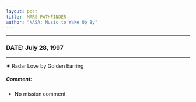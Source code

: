 ```yaml
---
layout: post
title:  MARS PATHFINDER
author: "NASA: Music to Wake Up By"
---
```


----
### DATE: July 28, 1997
----
✷ Radar Love by Golden Earring

##### Comment:
* No mission comment
